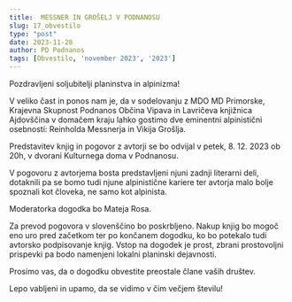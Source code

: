 ```yaml
---
title:  MESSNER IN GROŠELJ V PODNANOSU
slug: 17_obvestilo
type: "post"
date: 2023-11-28
author: PD Podnanos
tags: [Obvestilo, 'november 2023', '2023']
---
```


Pozdravljeni soljubitelji planinstva in alpinizma!

V veliko čast in ponos nam je, da v sodelovanju z MDO MD Primorske, Krajevna Skupnost Podnanos Občina Vipava in Lavričeva knjižnica Ajdovščina v domačem kraju lahko gostimo dve eminentni alpinistični osebnosti: Reinholda Messnerja in Vikija Grošlja.

Predstavitev knjig in pogovor z avtorji se bo odvijal v petek, 8. 12. 2023 ob 20h, v dvorani Kulturnega doma v Podnanosu.

V pogovoru z avtorjema bosta predstavljeni njuni zadnji literarni deli, dotaknili pa se bomo tudi njune alpinistične kariere ter avtorja malo bolje spoznali kot človeka, ne samo kot alpinista. 

Moderatorka dogodka bo Mateja Rosa.

Za prevod pogovora v slovenščino bo poskrbljeno. 
Nakup knjig bo mogoč eno uro pred začetkom ter po končanem dogodku, ko bo potekalo tudi avtorsko podpisovanje knjig. 
Vstop na dogodek je prost, zbrani prostovoljni prispevki pa bodo namenjeni lokalni planinski dejavnosti. 

Prosimo vas, da o dogodku obvestite preostale člane vaših društev.

Lepo vabljeni in upamo, da se vidimo v čim večjem številu!

